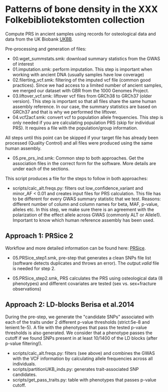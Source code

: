 # Patterns of bone density in the XXX Folkebibliotekstomten collection

Compute PRS in ancient samples using records for osteological data and data from the UK Biobank [UKBB](http://www.nealelab.is/uk-biobank). 

Pre-processing and generation of files:
- 00.wget_summstats.smk: download summary statistics from the GWAS of interest
- 01.imputation.smk: perform imputation. This step is important when working with ancient DNA (usually samples have low coverage)
- 02.filerting_vcf.smk: filtering of the imputed vcf file (common good practices). Since we had access to a limited number of ancient samples, we merged our dataset with GBR from the 1000 Genomes Project.
- 03.liftover_vcf.smk: liftover vcf files from GRCh38 to GRCh37 (older version). This step is important so that all files share the same human assembly reference. In our case, the summary statistics are based on GRCh37 and that is why we performed the liftover. 
- 04.vcf2acf.smk: convert vcf to population allele frequencies. This step is only needed if you are calculating population PRS (skip for individual PRS). It requires a file with the population/group information.
  
All steps until this point can be skipped if your target file has already been processed (Quality Control) and all files were produced using the same human assembly. 

- 05.pre_prs_ind.smk: Common step to both approaches. Get the association files in the correct form for the software. More details are under each of the sections.
  
This script produces a file for the steps to follow in both approaches:
- scripts/calc_alt.freqs.py: filters out low_confidence_variant and minor_AF < 0.01 and creates input files for PRS calculation. This file has to be different for every GWAS summary statistic that we test. Reasons: different number of column and column names for beta, MAF, p-value, alleles etc. In this step, we make sure there is an agreement with the polarization of the effect allele across GWAS (commonly ALT or Allele1). Important to know which human reference assembly has been used.

## Approach 1: PRSice 2
Workflow and more detailed information can be found here: [PRSice](https://choishingwan.github.io/PRSice/).

- 05.PRSice_step1.smk, pre-step that generates a clean SNPs file list (software detects duplicates and throws an error). The *output.valid* file is needed for step 2. 

- 05.PRSice_step2.smk, PRS calculates the PRS using osteological data (8 phenotypes) and different covariates are tested (sex vs. sex+fracture observations)

## Approach 2: LD-blocks Berisa et al.2014

During the pre-step, we generate the "candidate SNPs" associated with each of the traits under 2 different p-value thresholds (strict:5e-8 and lenient:1e-5). A file with the phenotypes that pass the tested p-value thresholds is also generated. We consider that a phenotype passes the cutoff if we found SNPs present in at least 10/1400 of the LD blocks (after p-value filtering!).

- scripts/calc_alt.freqs.py: filters (see above) and combines the GWAS with the VCF information by calculating allele frequencies across all individuals.
- scripts/partitionUKB_inds.py: generates trait-associated SNP candidates.
- scripts/get_pass_traits.py: table with phenotypes that passes p-value cutoff.
